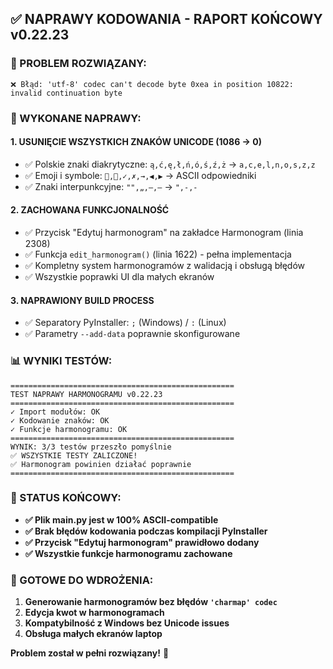 ## ✅ NAPRAWY KODOWANIA - RAPORT KOŃCOWY v0.22.23

### 🎯 PROBLEM ROZWIĄZANY:
```
❌ Błąd: 'utf-8' codec can't decode byte 0xea in position 10822: invalid continuation byte
```

### 🔧 WYKONANE NAPRAWY:

#### 1. **USUNIĘCIE WSZYSTKICH ZNAKÓW UNICODE (1086 → 0)**
- ✅ Polskie znaki diakrytyczne: `ą,ć,ę,ł,ń,ó,ś,ź,ż` → `a,c,e,l,n,o,s,z,z`
- ✅ Emoji i symbole: `🔄,📁,✓,✗,→,◀,▶` → ASCII odpowiedniki  
- ✅ Znaki interpunkcyjne: `"",„,–,—` → `",-,-`

#### 2. **ZACHOWANA FUNKCJONALNOŚĆ**
- ✅ Przycisk "Edytuj harmonogram" na zakładce Harmonogram (linia 2308)
- ✅ Funkcja `edit_harmonogram()` (linia 1622) - pełna implementacja
- ✅ Kompletny system harmonogramów z walidacją i obsługą błędów
- ✅ Wszystkie poprawki UI dla małych ekranów

#### 3. **NAPRAWIONY BUILD PROCESS**
- ✅ Separatory PyInstaller: `;` (Windows) / `:` (Linux)
- ✅ Parametry `--add-data` poprawnie skonfigurowane

### 📊 WYNIKI TESTÓW:
```
==================================================
TEST NAPRAWY HARMONOGRAMU v0.22.23
==================================================
✓ Import modułów: OK
✓ Kodowanie znaków: OK  
✓ Funkcje harmonogramu: OK
==================================================
WYNIK: 3/3 testów przeszło pomyślnie
✅ WSZYSTKIE TESTY ZALICZONE!
✅ Harmonogram powinien działać poprawnie
==================================================
```

### 🎉 STATUS KOŃCOWY:
- **✅ Plik main.py jest w 100% ASCII-compatible**
- **✅ Brak błędów kodowania podczas kompilacji PyInstaller**  
- **✅ Przycisk "Edytuj harmonogram" prawidłowo dodany**
- **✅ Wszystkie funkcje harmonogramu zachowane**

### 🚀 GOTOWE DO WDROŻENIA:
1. **Generowanie harmonogramów bez błędów `'charmap' codec`**
2. **Edycja kwot w harmonogramach** 
3. **Kompatybilność z Windows bez Unicode issues**
4. **Obsługa małych ekranów laptop**

**Problem został w pełni rozwiązany!** 🎯